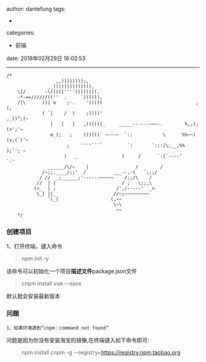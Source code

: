 author: dantefung
tags:

  - 

categories:

  - 前端

date: 2018年02月29日 16:02:53



----



```
/*
	              ,,))))))));,
	           __)))))))))))))),
	\|/       -\(((((''''((((((((.
	-*-==//////((''  .     `)))))),
	/|\      ))| o    ;-.    '(((((                                  ,(,
	         ( `|    /  )    ;))))'                               ,_))^;(~
	            |   |   |   ,))((((_     _____------~~~-.        %,;(;(>';'~
	            o_);   ;    )))(((` ~---~  `::           \      %%~~)(v;(`('~
	                  ;    ''''````         `:       `:::|\,__,%%    );`'; ~
	                 |   _                )     /      `:|`----'     `-'
	           ______/\/~    |                 /        /
	         /~;;.____/;;'  /          ___--,-(   `;;;/
	        / //  _;______;'------~~~~~    /;;/\    /
	       //  | |                        / ;   \;;,\
	      (<_  | ;                      /',/-----'  _>
	       \_| ||_                     //~;~~~~~~~~~
	           `\_|                   (,~~
	                                   \~\
	                                    ~~
	*/
```



### 创建项目

1、打开终端，键入命令

> npm init -y

该命令可以初始化一个项目**描述文件**package.json文件



> cnpm install vue  --save

默认就会安装最新版本





### 问题

````1、如果环境遇到“cnpm：command not found”````

问题是因为你没有安装淘宝的镜像,在终端键入如下命令即可:

> npm install cnpm -g --registry=https://registry.npm.taobao.org







